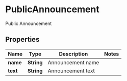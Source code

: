 

# PublicAnnouncement

Public Announcement

## Properties

| Name | Type | Description | Notes |
|------------ | ------------- | ------------- | -------------|
|**name** | **String** | Announcement name |  |
|**text** | **String** | Announcement text |  |



